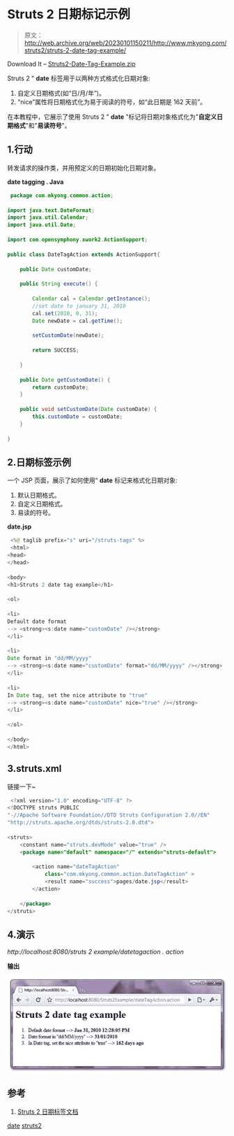 # Struts 2 日期标记示例

> 原文：<http://web.archive.org/web/20230101150211/http://www.mkyong.com/struts2/struts-2-date-tag-example/>

Download It – [Struts2-Date-Tag-Example.zip](http://web.archive.org/web/20190304032514/http://www.mkyong.com/wp-content/uploads/2010/07/Struts2-Date-Tag-Example.zip)

Struts 2 " **date** 标签用于以两种方式格式化日期对象:

1.  自定义日期格式(如“日/月/年”)。
2.  “nice”属性将日期格式化为易于阅读的符号，如“此日期是 162 天前”。

在本教程中，它展示了使用 Struts 2 " **date** "标记将日期对象格式化为"**自定义日期格式**"和"**易读符号**"。

## 1.行动

转发请求的操作类，并用预定义的日期初始化日期对象。

**date tagging . Java**

```java
 package com.mkyong.common.action;

import java.text.DateFormat;
import java.util.Calendar;
import java.util.Date;

import com.opensymphony.xwork2.ActionSupport;

public class DateTagAction extends ActionSupport{

	public Date customDate;

	public String execute() {

		Calendar cal = Calendar.getInstance();
		//set date to january 31, 2010
		cal.set(2010, 0, 31);
		Date newDate = cal.getTime();

		setCustomDate(newDate);

		return SUCCESS;

	}

	public Date getCustomDate() {
		return customDate;
	}

	public void setCustomDate(Date customDate) {
		this.customDate = customDate;
	}

} 
```

 ## 2.日期标签示例

一个 JSP 页面，展示了如何使用“ **date** 标记来格式化日期对象:

1.  默认日期格式。
2.  自定义日期格式。
3.  易读的符号。

**date.jsp**

```java
 <%@ taglib prefix="s" uri="/struts-tags" %>
 <html>
<head>
</head>

<body>
<h1>Struts 2 date tag example</h1>

<ol>

<li>
Default date format
--> <strong><s:date name="customDate" /></strong>
</li>

<li>
Date format in "dd/MM/yyyy"
--> <strong><s:date name="customDate" format="dd/MM/yyyy" /></strong>
</li>

<li>
In Date tag, set the nice attribute to "true"
--> <strong><s:date name="customDate" nice="true" /></strong>
</li>

</ol>

</body>
</html> 
```

 ## 3.struts.xml

链接一下~

```java
 <?xml version="1.0" encoding="UTF-8" ?>
<!DOCTYPE struts PUBLIC
"-//Apache Software Foundation//DTD Struts Configuration 2.0//EN"
"http://struts.apache.org/dtds/struts-2.0.dtd">

<struts>
 	<constant name="struts.devMode" value="true" />
	<package name="default" namespace="/" extends="struts-default">

		<action name="dateTagAction" 
			class="com.mkyong.common.action.DateTagAction" >
			<result name="success">pages/date.jsp</result>
		</action>

	</package>
</struts> 
```

## 4.演示

*http://localhost:8080/struts 2 example/datetagaction . action*

**输出**

![Struts 2 date tag example](img/360bf967f3592655729a8fd46ea4b5ed.png "Struts2-Date-Tag-Example")

## 参考

1.  [Struts 2 日期标签文档](http://web.archive.org/web/20190304032514/http://struts.apache.org/2.0.14/docs/date.html)

[date](http://web.archive.org/web/20190304032514/http://www.mkyong.com/tag/date/) [struts2](http://web.archive.org/web/20190304032514/http://www.mkyong.com/tag/struts2/)







